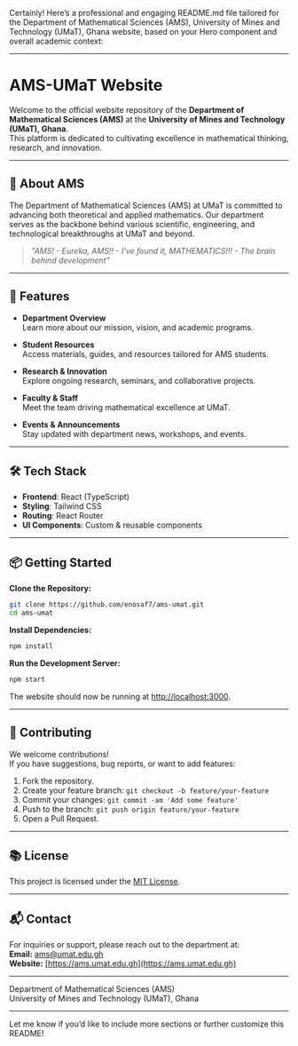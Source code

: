 Certainly! Here’s a professional and engaging README.md file tailored for the Department of Mathematical Sciences (AMS), University of Mines and Technology (UMaT), Ghana website, based on your Hero component and overall academic context:

---

# AMS-UMaT Website

Welcome to the official website repository of the **Department of Mathematical Sciences (AMS)** at the **University of Mines and Technology (UMaT), Ghana**.  
This platform is dedicated to cultivating excellence in mathematical thinking, research, and innovation.

---

## 🌟 About AMS

The Department of Mathematical Sciences (AMS) at UMaT is committed to advancing both theoretical and applied mathematics. Our department serves as the backbone behind various scientific, engineering, and technological breakthroughs at UMaT and beyond.

> _"AMS! - Eureka, AMS!! - I've found it, MATHEMATICS!!! - The brain behind development"_

---

## 🚀 Features

- **Department Overview**  
  Learn more about our mission, vision, and academic programs.

- **Student Resources**  
  Access materials, guides, and resources tailored for AMS students.

- **Research & Innovation**  
  Explore ongoing research, seminars, and collaborative projects.

- **Faculty & Staff**  
  Meet the team driving mathematical excellence at UMaT.

- **Events & Announcements**  
  Stay updated with department news, workshops, and events.

---

## 🛠️ Tech Stack

- **Frontend**: React (TypeScript)
- **Styling**: Tailwind CSS
- **Routing**: React Router
- **UI Components**: Custom & reusable components

---

## 📦 Getting Started

**Clone the Repository:**
```bash
git clone https://github.com/enosaf7/ams-umat.git
cd ams-umat
```

**Install Dependencies:**
```bash
npm install
```

**Run the Development Server:**
```bash
npm start
```

The website should now be running at [http://localhost:3000](http://localhost:3000).

---

## 🤝 Contributing

We welcome contributions!  
If you have suggestions, bug reports, or want to add features:

1. Fork the repository.
2. Create your feature branch: `git checkout -b feature/your-feature`
3. Commit your changes: `git commit -am 'Add some feature'`
4. Push to the branch: `git push origin feature/your-feature`
5. Open a Pull Request.

---

## 📚 License

This project is licensed under the [MIT License](LICENSE).

---

## 📬 Contact

For inquiries or support, please reach out to the department at:  
**Email:** ams@umat.edu.gh  
**Website:** [https://ams.umat.edu.gh](https://ams.umat.edu.gh)

---

Department of Mathematical Sciences (AMS)  
University of Mines and Technology (UMaT), Ghana

---

Let me know if you’d like to include more sections or further customize this README!
